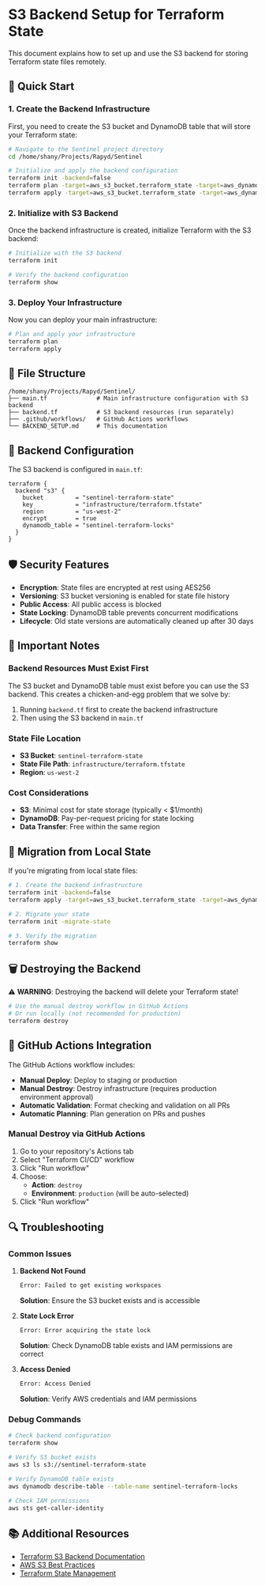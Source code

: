 # S3 Backend Setup for Terraform State

This document explains how to set up and use the S3 backend for storing Terraform state files remotely.

## 🚀 Quick Start

### 1. Create the Backend Infrastructure

First, you need to create the S3 bucket and DynamoDB table that will store your Terraform state:

```bash
# Navigate to the Sentinel project directory
cd /home/shany/Projects/Rapyd/Sentinel

# Initialize and apply the backend configuration
terraform init -backend=false
terraform plan -target=aws_s3_bucket.terraform_state -target=aws_dynamodb_table.terraform_locks
terraform apply -target=aws_s3_bucket.terraform_state -target=aws_dynamodb_table.terraform_locks
```

### 2. Initialize with S3 Backend

Once the backend infrastructure is created, initialize Terraform with the S3 backend:

```bash
# Initialize with the S3 backend
terraform init

# Verify the backend configuration
terraform show
```

### 3. Deploy Your Infrastructure

Now you can deploy your main infrastructure:

```bash
# Plan and apply your infrastructure
terraform plan
terraform apply
```

## 📁 File Structure

```
/home/shany/Projects/Rapyd/Sentinel/
├── main.tf              # Main infrastructure configuration with S3 backend
├── backend.tf           # S3 backend resources (run separately)
├── .github/workflows/   # GitHub Actions workflows
└── BACKEND_SETUP.md     # This documentation
```

## 🔧 Backend Configuration

The S3 backend is configured in `main.tf`:

```hcl
terraform {
  backend "s3" {
    bucket         = "sentinel-terraform-state"
    key            = "infrastructure/terraform.tfstate"
    region         = "us-west-2"
    encrypt        = true
    dynamodb_table = "sentinel-terraform-locks"
  }
}
```

## 🛡️ Security Features

- **Encryption**: State files are encrypted at rest using AES256
- **Versioning**: S3 bucket versioning is enabled for state file history
- **Public Access**: All public access is blocked
- **State Locking**: DynamoDB table prevents concurrent modifications
- **Lifecycle**: Old state versions are automatically cleaned up after 30 days

## 🚨 Important Notes

### Backend Resources Must Exist First
The S3 bucket and DynamoDB table must exist before you can use the S3 backend. This creates a chicken-and-egg problem that we solve by:

1. Running `backend.tf` first to create the backend infrastructure
2. Then using the S3 backend in `main.tf`

### State File Location
- **S3 Bucket**: `sentinel-terraform-state`
- **State File Path**: `infrastructure/terraform.tfstate`
- **Region**: `us-west-2`

### Cost Considerations
- **S3**: Minimal cost for state storage (typically < $1/month)
- **DynamoDB**: Pay-per-request pricing for state locking
- **Data Transfer**: Free within the same region

## 🔄 Migration from Local State

If you're migrating from local state files:

```bash
# 1. Create the backend infrastructure
terraform init -backend=false
terraform apply -target=aws_s3_bucket.terraform_state -target=aws_dynamodb_table.terraform_locks

# 2. Migrate your state
terraform init -migrate-state

# 3. Verify the migration
terraform show
```

## 🗑️ Destroying the Backend

⚠️ **WARNING**: Destroying the backend will delete your Terraform state!

```bash
# Use the manual destroy workflow in GitHub Actions
# Or run locally (not recommended for production)
terraform destroy
```

## 🚀 GitHub Actions Integration

The GitHub Actions workflow includes:

- **Manual Deploy**: Deploy to staging or production
- **Manual Destroy**: Destroy infrastructure (requires production environment approval)
- **Automatic Validation**: Format checking and validation on all PRs
- **Automatic Planning**: Plan generation on PRs and pushes

### Manual Destroy via GitHub Actions

1. Go to your repository's Actions tab
2. Select "Terraform CI/CD" workflow
3. Click "Run workflow"
4. Choose:
   - **Action**: `destroy`
   - **Environment**: `production` (will be auto-selected)
5. Click "Run workflow"

## 🔍 Troubleshooting

### Common Issues

1. **Backend Not Found**
   ```bash
   Error: Failed to get existing workspaces
   ```
   **Solution**: Ensure the S3 bucket exists and is accessible

2. **State Lock Error**
   ```bash
   Error: Error acquiring the state lock
   ```
   **Solution**: Check DynamoDB table exists and IAM permissions are correct

3. **Access Denied**
   ```bash
   Error: Access Denied
   ```
   **Solution**: Verify AWS credentials and IAM permissions

### Debug Commands

```bash
# Check backend configuration
terraform show

# Verify S3 bucket exists
aws s3 ls s3://sentinel-terraform-state

# Verify DynamoDB table exists
aws dynamodb describe-table --table-name sentinel-terraform-locks

# Check IAM permissions
aws sts get-caller-identity
```

## 📚 Additional Resources

- [Terraform S3 Backend Documentation](https://www.terraform.io/language/settings/backends/s3)
- [AWS S3 Best Practices](https://docs.aws.amazon.com/AmazonS3/latest/userguide/best-practices.html)
- [Terraform State Management](https://www.terraform.io/language/state)
